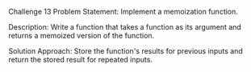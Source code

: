 Challenge 13
Problem Statement: Implement a memoization function.

Description: Write a function that takes a function as its argument and returns a memoized version of the function.

Solution Approach: Store the function's results for previous inputs and return the stored result for repeated inputs.